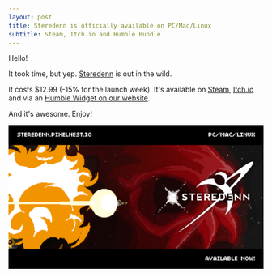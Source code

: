 ```yaml
---
layout: post
title: Steredenn is officially available on PC/Mac/Linux
subtitle: Steam, Itch.io and Humble Bundle
---
```


Hello!

It took time, but yep. [Steredenn](http://steredenn.pixelnest.io) is out in the wild.

It costs $12.99 (-15% for the launch week). It's available on [Steam](http://store.steampowered.com/app/347160), [Itch.io](http://pixelnest.itch.io/steredenn) and via an [Humble Widget on our website](http://steredenn.pixelnest.io/#buy).

And it's awesome. Enjoy!

![Steredenn Out](/static/posts/steredenn-out/release.png)